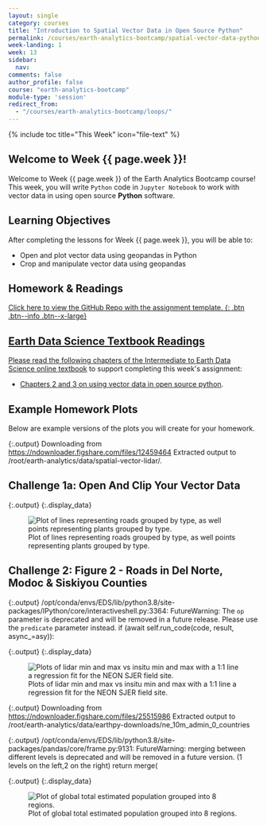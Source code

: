```yaml
---
layout: single
category: courses
title: "Introduction to Spatial Vector Data in Open Source Python"
permalink: /courses/earth-analytics-bootcamp/spatial-vector-data-python/
week-landing: 1
week: 13
sidebar:
  nav:
comments: false
author_profile: false
course: "earth-analytics-bootcamp"
module-type: 'session'
redirect_from:
  - "/courses/earth-analytics-bootcamp/loops/"
---
```



{% include toc title="This Week" icon="file-text" %}

<div class="notice--info" markdown="1">

## <i class="fa fa-ship" aria-hidden="true"></i> Welcome to Week {{ page.week }}!

Welcome to Week {{ page.week }} of the Earth Analytics Bootcamp course! This week, you will write `Python` code in `Jupyter Notebook` to work with vector data in using open source **Python** software. 

## <i class="fa fa-graduation-cap" aria-hidden="true"></i> Learning Objectives

After completing the lessons for Week {{ page.week }}, you will be able to:

* Open and plot vector data using geopandas in Python 
* Crop and manipulate vector data using geopandas

## <i class="fa fa-pencil-square-o" aria-hidden="true"></i> Homework & Readings

<a href="https://github.com/earthlab-education/bootcamp-2020-12-vector-template" target="_blank"> <i class="fa fa-link" aria-hidden="true"></i> Click here to view the GitHub Repo with the assignment template.</i> {: .btn .btn--info .btn--x-large}


## <i class="fa fa-book"></i> Earth Data Science Textbook Readings

Please read the following chapters of the <a href="https://www.earthdatascience.org/courses/use-data-open-source-python"> Intermediate to Earth Data Science online textbook</a> to support completing this week's assignment:


* <a href="https://www.earthdatascience.org/courses/use-data-open-source-python/intro-vector-data-python/">Chapters 2 and 3 on using vector data in open source python</a>.

</div>

## Example Homework Plots

Below are example versions of the plots you will create for your homework.


{:.output}
    Downloading from https://ndownloader.figshare.com/files/12459464
    Extracted output to /root/earth-analytics/data/spatial-vector-lidar/.




## Challenge 1a: Open And Clip Your Vector Data



{:.output}
{:.display_data}

<figure>

<img src = "{{ site.url }}/images/courses/ea-bootcamp/13-vector-data/2019-08-11-vector-data-landing-page/2019-08-11-vector-data-landing-page_6_0.png" alt = "Plot of lines representing roads grouped by type, as well points representing plants grouped by type. ">
<figcaption>Plot of lines representing roads grouped by type, as well points representing plants grouped by type. </figcaption>

</figure>




## Challenge 2: Figure 2 - Roads in Del Norte, Modoc & Siskiyou Counties



{:.output}
    /opt/conda/envs/EDS/lib/python3.8/site-packages/IPython/core/interactiveshell.py:3364: FutureWarning: The `op` parameter is deprecated and will be removed in a future release. Please use the `predicate` parameter instead.
      if (await self.run_code(code, result,  async_=asy)):




{:.output}
{:.display_data}

<figure>

<img src = "{{ site.url }}/images/courses/ea-bootcamp/13-vector-data/2019-08-11-vector-data-landing-page/2019-08-11-vector-data-landing-page_9_0.png" alt = "Plots of lidar min and max vs insitu min and max with a 1:1 line a regression fit for the NEON SJER field site.">
<figcaption>Plots of lidar min and max vs insitu min and max with a 1:1 line a regression fit for the NEON SJER field site.</figcaption>

</figure>





{:.output}
    Downloading from https://ndownloader.figshare.com/files/25515986
    Extracted output to /root/earth-analytics/data/earthpy-downloads/ne_10m_admin_0_countries



{:.output}
    /opt/conda/envs/EDS/lib/python3.8/site-packages/pandas/core/frame.py:9131: FutureWarning: merging between different levels is deprecated and will be removed in a future version. (1 levels on the left,2 on the right)
      return merge(




{:.output}
{:.display_data}

<figure>

<img src = "{{ site.url }}/images/courses/ea-bootcamp/13-vector-data/2019-08-11-vector-data-landing-page/2019-08-11-vector-data-landing-page_11_0.png" alt = "Plot of global total estimated population grouped into 8 regions.">
<figcaption>Plot of global total estimated population grouped into 8 regions.</figcaption>

</figure>




